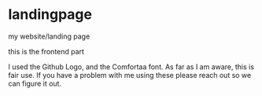# landingpage
my website/landing page

this is the frontend part

I used the Github Logo, and the Comfortaa font. As far as I am aware, this is fair use. If you have a problem with me using these please reach out so we can figure it out.
